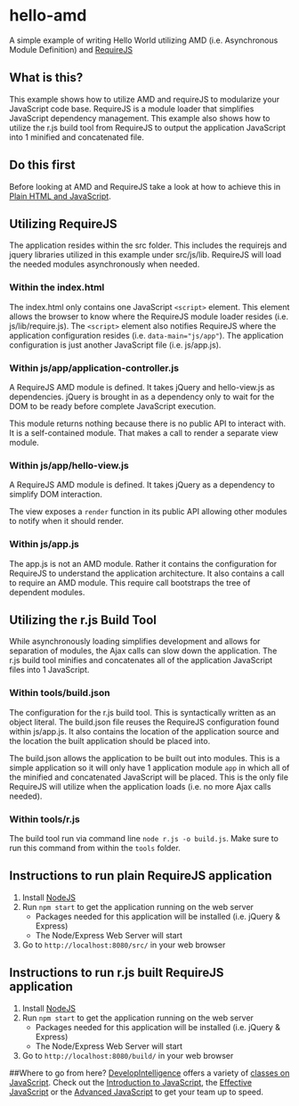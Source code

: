 # hello-amd
A simple example of writing Hello World utilizing AMD (i.e. Asynchronous Module Definition) and [RequireJS](http://requirejs.org/)

## What is this?
This example shows how to utilize AMD and requireJS to modularize your JavaScript code base. RequireJS is a module loader that simplifies JavaScript dependency management. This example also shows how to utilize the r.js build tool from RequireJS to output the application JavaScript into 1 minified and concatenated file.

## Do this first
Before looking at AMD and RequireJS take a look at how to achieve this in [Plain HTML and JavaScript](https://github.com/DevelopIntelligenceBoulder/hello-plain-old-javascript).

## Utilizing RequireJS
The application resides within the src folder. This includes the requirejs and jquery libraries utilized in this example under src/js/lib. RequireJS will load the needed modules asynchronously when needed.

### Within the index.html
The index.html only contains one JavaScript `<script>` element. This element allows the browser to know where the RequireJS module loader resides (i.e. js/lib/require.js). The `<script>` element also notifies RequireJS where the application configuration resides (i.e. `data-main="js/app"`). The application configuration is just another JavaScript file (i.e. js/app.js).

### Within js/app/application-controller.js
A RequireJS AMD module is defined. It takes jQuery and hello-view.js as dependencies. jQuery is brought in as a dependency only to wait for the DOM to be ready before complete JavaScript execution.

This module returns nothing because there is no public API to interact with. It is a self-contained module. That makes a call to render a separate view module.
 
### Within js/app/hello-view.js
A RequireJS AMD module is defined. It takes jQuery as a dependency to simplify DOM interaction. 
 
 The view exposes a `render` function in its public API allowing other modules to notify when it should render.
 
### Within js/app.js
The app.js is not an AMD module. Rather it contains the configuration for RequireJS to understand the application architecture. It also contains a call to require an AMD module. This require call bootstraps the tree of dependent modules.

## Utilizing the r.js Build Tool
While asynchronously loading simplifies development and allows for separation of modules, the Ajax calls can slow down the application. The r.js build tool minifies and concatenates all of the application JavaScript files into 1 JavaScript. 

### Within tools/build.json
The configuration for the r.js build tool. This is syntactically written as an object literal. The build.json file reuses the RequireJS configuration found within js/app.js. It also contains the location of the application source and the location the built application should be placed into. 

The build.json allows the application to be built out into modules. This is a simple application so it will only have 1 application module `app` in which all of the minified and concatenated JavaScript will be placed. This is the only file RequireJS will utilize when the application loads (i.e. no more Ajax calls needed).

### Within tools/r.js
The build tool run via command line `node r.js -o build.js`. Make sure to run this command from within the `tools` folder.

## Instructions to run plain RequireJS application
1. Install [NodeJS](https://nodejs.org/)
2. Run `npm start` to get the application running on the web server
    * Packages needed for this application will be installed (i.e. jQuery & Express)
    * The Node/Express Web Server will start
3. Go to `http://localhost:8080/src/` in your web browser

## Instructions to run r.js built RequireJS application
1. Install [NodeJS](https://nodejs.org/)
2. Run `npm start` to get the application running on the web server
    * Packages needed for this application will be installed (i.e. jQuery & Express)
    * The Node/Express Web Server will start
3. Go to `http://localhost:8080/build/` in your web browser

##Where to go from here?
[DevelopIntelligence](http://www.developintelligence.com/) offers a variety of [classes on JavaScript](http://www.developintelligence.com/catalog/web-development-training/core-javascript). Check out the [Introduction to JavaScript](http://www.developintelligence.com/catalog/web-development-training/core-javascript/introduction-to-javascript), the [Effective JavaScript](http://www.developintelligence.com/catalog/web-development-training/core-javascript/effective-javascript) or the [Advanced JavaScript](http://www.developintelligence.com/catalog/web-development-training/core-javascript/advanced-javascript) to get your team up to speed.
